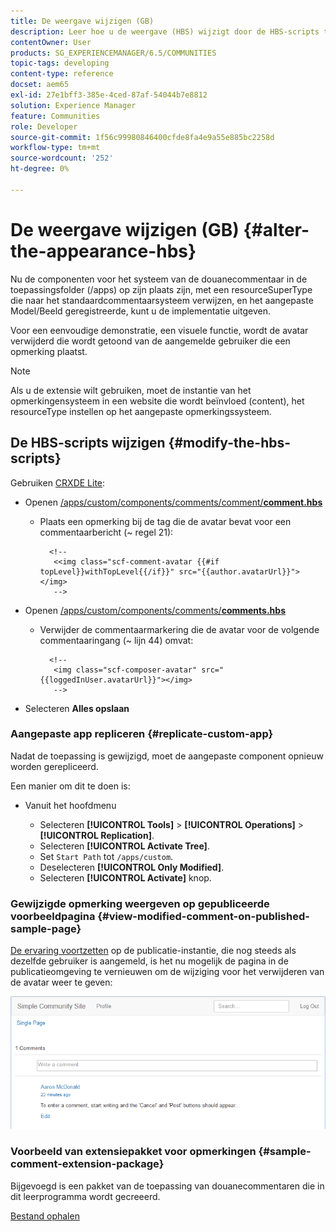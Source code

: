 ```yaml
---
title: De weergave wijzigen (GB)
description: Leer hoe u de weergave (HBS) wijzigt door de HBS-scripts te bewerken.
contentOwner: User
products: SG_EXPERIENCEMANAGER/6.5/COMMUNITIES
topic-tags: developing
content-type: reference
docset: aem65
exl-id: 27e1bff3-385e-4ced-87af-54044b7e8812
solution: Experience Manager
feature: Communities
role: Developer
source-git-commit: 1f56c99980846400cfde8fa4e9a55e885bc2258d
workflow-type: tm+mt
source-wordcount: '252'
ht-degree: 0%

---
```


# De weergave wijzigen (GB) {#alter-the-appearance-hbs}

Nu de componenten voor het systeem van de douanecommentaar in de toepassingsfolder (/apps) op zijn plaats zijn, met een resourceSuperType die naar het standaardcommentaarsysteem verwijzen, en het aangepaste Model/Beeld geregistreerde, kunt u de implementatie uitgeven.

Voor een eenvoudige demonstratie, een visuele functie, wordt de avatar verwijderd die wordt getoond van de aangemelde gebruiker die een opmerking plaatst.

>[!NOTE]
>
>Als u de extensie wilt gebruiken, moet de instantie van het opmerkingensysteem in een website die wordt beïnvloed (content), het resourceType instellen op het aangepaste opmerkingssysteem.

## De HBS-scripts wijzigen {#modify-the-hbs-scripts}

Gebruiken [CRXDE Lite](/help/sites-developing/developing-with-crxde-lite.md):

* Openen [/apps/custom/components/comments/comment/**comment.hbs**](https://localhost:4502/crx/de/index.jsp#/apps/custom/components/comments/comment/comment.hbs)

   * Plaats een opmerking bij de tag die de avatar bevat voor een commentaarbericht (~ regel 21):

     ```
       <!--
        <<img class="scf-comment-avatar {{#if topLevel}}withTopLevel{{/if}}" src="{{author.avatarUrl}}"></img>
        -->
     ```

* Openen [/apps/custom/components/comments/**comments.hbs**](https://localhost:4502/crx/de/index.jsp#/apps/custom/components/comments/comments.hbs)

   * Verwijder de commentaarmarkering die de avatar voor de volgende commentaaringang (~ lijn 44) omvat:

     ```
       <!--
        <img class="scf-composer-avatar" src="{{loggedInUser.avatarUrl}}"></img>
        -->
     ```

* Selecteren **Alles opslaan**

### Aangepaste app repliceren {#replicate-custom-app}

Nadat de toepassing is gewijzigd, moet de aangepaste component opnieuw worden gerepliceerd.

Een manier om dit te doen is:

* Vanuit het hoofdmenu

   * Selecteren **[!UICONTROL Tools]** > **[!UICONTROL Operations]** > **[!UICONTROL Replication]**.
   * Selecteren **[!UICONTROL Activate Tree]**.
   * Set `Start Path` tot `/apps/custom`.
   * Deselecteren **[!UICONTROL Only Modified]**.
   * Selecteren **[!UICONTROL Activate]** knop.

### Gewijzigde opmerking weergeven op gepubliceerde voorbeeldpagina {#view-modified-comment-on-published-sample-page}

[De ervaring voortzetten](/help/communities/extend-sample-page.md#publish-sample-page) op de publicatie-instantie, die nog steeds als dezelfde gebruiker is aangemeld, is het nu mogelijk de pagina in de publicatieomgeving te vernieuwen om de wijziging voor het verwijderen van de avatar weer te geven:

![view-modified-content](assets/view-modified-content.png)

### Voorbeeld van extensiepakket voor opmerkingen {#sample-comment-extension-package}

Bijgevoegd is een pakket van de toepassing van douanecommentaren die in dit leerprogramma wordt gecreeerd.

[Bestand ophalen](assets/sample-comment-extension-6-1-fp3.zip)
